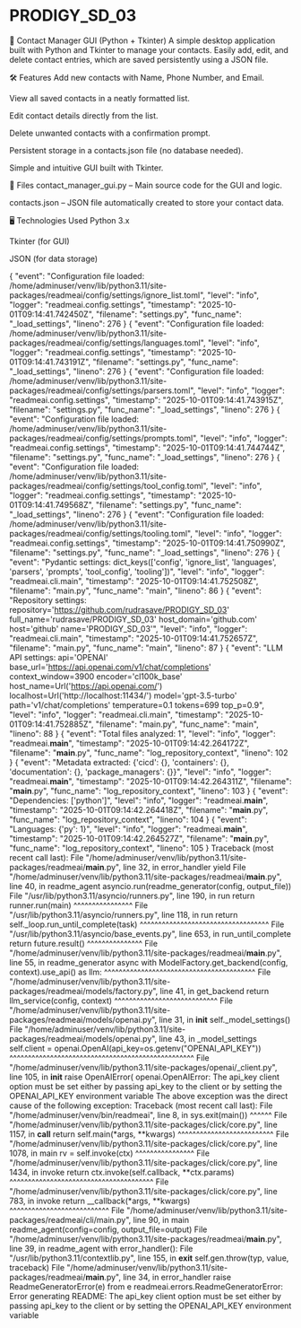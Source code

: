 # PRODIGY_SD_03

📇 Contact Manager GUI (Python + Tkinter)
A simple desktop application built with Python and Tkinter to manage your contacts. Easily add, edit, and delete contact entries, which are saved persistently using a JSON file.


🛠 Features
Add new contacts with Name, Phone Number, and Email.

View all saved contacts in a neatly formatted list.

Edit contact details directly from the list.

Delete unwanted contacts with a confirmation prompt.

Persistent storage in a contacts.json file (no database needed).

Simple and intuitive GUI built with Tkinter.

📁 Files
contact_manager_gui.py – Main source code for the GUI and logic.

contacts.json – JSON file automatically created to store your contact data.

🖥 Technologies Used
Python 3.x

Tkinter (for GUI)

JSON (for data storage)


{
"event": "Configuration file loaded: /home/adminuser/venv/lib/python3.11/site-packages/readmeai/config/settings/ignore_list.toml",
"level": "info",
"logger": "readmeai.config.settings",
"timestamp": "2025-10-01T09:14:41.742450Z",
"filename": "settings.py",
"func_name": "_load_settings",
"lineno": 276
}
{
"event": "Configuration file loaded: /home/adminuser/venv/lib/python3.11/site-packages/readmeai/config/settings/languages.toml",
"level": "info",
"logger": "readmeai.config.settings",
"timestamp": "2025-10-01T09:14:41.743191Z",
"filename": "settings.py",
"func_name": "_load_settings",
"lineno": 276
}
{
"event": "Configuration file loaded: /home/adminuser/venv/lib/python3.11/site-packages/readmeai/config/settings/parsers.toml",
"level": "info",
"logger": "readmeai.config.settings",
"timestamp": "2025-10-01T09:14:41.743915Z",
"filename": "settings.py",
"func_name": "_load_settings",
"lineno": 276
}
{
"event": "Configuration file loaded: /home/adminuser/venv/lib/python3.11/site-packages/readmeai/config/settings/prompts.toml",
"level": "info",
"logger": "readmeai.config.settings",
"timestamp": "2025-10-01T09:14:41.744744Z",
"filename": "settings.py",
"func_name": "_load_settings",
"lineno": 276
}
{
"event": "Configuration file loaded: /home/adminuser/venv/lib/python3.11/site-packages/readmeai/config/settings/tool_config.toml",
"level": "info",
"logger": "readmeai.config.settings",
"timestamp": "2025-10-01T09:14:41.749568Z",
"filename": "settings.py",
"func_name": "_load_settings",
"lineno": 276
}
{
"event": "Configuration file loaded: /home/adminuser/venv/lib/python3.11/site-packages/readmeai/config/settings/tooling.toml",
"level": "info",
"logger": "readmeai.config.settings",
"timestamp": "2025-10-01T09:14:41.750990Z",
"filename": "settings.py",
"func_name": "_load_settings",
"lineno": 276
}
{
"event": "Pydantic settings: dict_keys(['config', 'ignore_list', 'languages', 'parsers', 'prompts', 'tool_config', 'tooling'])",
"level": "info",
"logger": "readmeai.cli.main",
"timestamp": "2025-10-01T09:14:41.752508Z",
"filename": "main.py",
"func_name": "main",
"lineno": 86
}
{
"event": "Repository settings: repository='https://github.com/rudrasave/PRODIGY_SD_03' full_name='rudrasave/PRODIGY_SD_03' host_domain='github.com' host='github' name='PRODIGY_SD_03'",
"level": "info",
"logger": "readmeai.cli.main",
"timestamp": "2025-10-01T09:14:41.752657Z",
"filename": "main.py",
"func_name": "main",
"lineno": 87
}
{
"event": "LLM API settings: api='OPENAI' base_url='https://api.openai.com/v1/chat/completions' context_window=3900 encoder='cl100k_base' host_name=Url('https://api.openai.com/') localhost=Url('http://localhost:11434/') model='gpt-3.5-turbo' path='v1/chat/completions' temperature=0.1 tokens=699 top_p=0.9",
"level": "info",
"logger": "readmeai.cli.main",
"timestamp": "2025-10-01T09:14:41.752885Z",
"filename": "main.py",
"func_name": "main",
"lineno": 88
}
{
"event": "Total files analyzed: 1",
"level": "info",
"logger": "readmeai.__main__",
"timestamp": "2025-10-01T09:14:42.264172Z",
"filename": "__main__.py",
"func_name": "log_repository_context",
"lineno": 102
}
{
"event": "Metadata extracted: {'cicd': {}, 'containers': {}, 'documentation': {}, 'package_managers': {}}",
"level": "info",
"logger": "readmeai.__main__",
"timestamp": "2025-10-01T09:14:42.264311Z",
"filename": "__main__.py",
"func_name": "log_repository_context",
"lineno": 103
}
{
"event": "Dependencies: ['python']",
"level": "info",
"logger": "readmeai.__main__",
"timestamp": "2025-10-01T09:14:42.264418Z",
"filename": "__main__.py",
"func_name": "log_repository_context",
"lineno": 104
}
{
"event": "Languages: {'py': 1}",
"level": "info",
"logger": "readmeai.__main__",
"timestamp": "2025-10-01T09:14:42.264527Z",
"filename": "__main__.py",
"func_name": "log_repository_context",
"lineno": 105
}
Traceback (most recent call last):
File "/home/adminuser/venv/lib/python3.11/site-packages/readmeai/__main__.py", line 32, in error_handler
yield
File "/home/adminuser/venv/lib/python3.11/site-packages/readmeai/__main__.py", line 40, in readme_agent
asyncio.run(readme_generator(config, output_file))
File "/usr/lib/python3.11/asyncio/runners.py", line 190, in run
return runner.run(main)
^^^^^^^^^^^^^^^^
File "/usr/lib/python3.11/asyncio/runners.py", line 118, in run
return self._loop.run_until_complete(task)
^^^^^^^^^^^^^^^^^^^^^^^^^^^^^^^^^^^
File "/usr/lib/python3.11/asyncio/base_events.py", line 653, in run_until_complete
return future.result()
^^^^^^^^^^^^^^^
File "/home/adminuser/venv/lib/python3.11/site-packages/readmeai/__main__.py", line 55, in readme_generator
async with ModelFactory.get_backend(config, context).use_api() as llm:
^^^^^^^^^^^^^^^^^^^^^^^^^^^^^^^^^^^^^^^^^
File "/home/adminuser/venv/lib/python3.11/site-packages/readmeai/models/factory.py", line 41, in get_backend
return llm_service(config, context)
^^^^^^^^^^^^^^^^^^^^^^^^^^^^
File "/home/adminuser/venv/lib/python3.11/site-packages/readmeai/models/openai.py", line 31, in __init__
self._model_settings()
File "/home/adminuser/venv/lib/python3.11/site-packages/readmeai/models/openai.py", line 43, in _model_settings
self.client = openai.OpenAI(api_key=os.getenv("OPENAI_API_KEY"))
^^^^^^^^^^^^^^^^^^^^^^^^^^^^^^^^^^^^^^^^^^^^^^^^^^
File "/home/adminuser/venv/lib/python3.11/site-packages/openai/_client.py", line 105, in __init__
raise OpenAIError(
openai.OpenAIError: The api_key client option must be set either by passing api_key to the client or by setting the OPENAI_API_KEY environment variable
The above exception was the direct cause of the following exception:
Traceback (most recent call last):
File "/home/adminuser/venv/bin/readmeai", line 8, in <module>
sys.exit(main())
^^^^^^
File "/home/adminuser/venv/lib/python3.11/site-packages/click/core.py", line 1157, in __call__
return self.main(*args, **kwargs)
^^^^^^^^^^^^^^^^^^^^^^^^^^
File "/home/adminuser/venv/lib/python3.11/site-packages/click/core.py", line 1078, in main
rv = self.invoke(ctx)
^^^^^^^^^^^^^^^^
File "/home/adminuser/venv/lib/python3.11/site-packages/click/core.py", line 1434, in invoke
return ctx.invoke(self.callback, **ctx.params)
^^^^^^^^^^^^^^^^^^^^^^^^^^^^^^^^^^^^^^^
File "/home/adminuser/venv/lib/python3.11/site-packages/click/core.py", line 783, in invoke
return __callback(*args, **kwargs)
^^^^^^^^^^^^^^^^^^^^^^^^^^^
File "/home/adminuser/venv/lib/python3.11/site-packages/readmeai/cli/main.py", line 90, in main
readme_agent(config=config, output_file=output)
File "/home/adminuser/venv/lib/python3.11/site-packages/readmeai/__main__.py", line 39, in readme_agent
with error_handler():
File "/usr/lib/python3.11/contextlib.py", line 155, in __exit__
self.gen.throw(typ, value, traceback)
File "/home/adminuser/venv/lib/python3.11/site-packages/readmeai/__main__.py", line 34, in error_handler
raise ReadmeGeneratorError(e) from e
readmeai.errors.ReadmeGeneratorError: Error generating README: The api_key client option must be set either by passing api_key to the client or by setting the OPENAI_API_KEY environment variable

